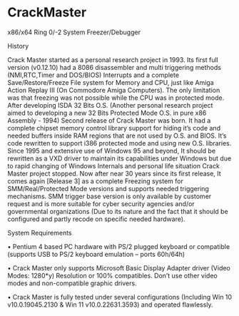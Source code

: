 # CrackMaster
x86/x64 Ring 0/-2 System Freezer/Debugger

History

Crack Master started as a personal research project in 1993. Its first full version (v0.12.10) had a 8086 disassembler and multi triggering methods (NMI,RTC,Timer and DOS/BIOS) Interrupts and a complete Save/Restore/Freeze File system for Memory and CPU, just like Amiga Action Replay III (On Commodore Amiga Computers). The only limitation was that freezing was not possible while the CPU was in protected mode. After developing ISDA 32 Bits O.S. (Another personal research project aimed to developing a new 32 Bits Protected Mode O.S. in pure x86 Assembly - 1994) Second release of Crack Master was born. It had a complete chipset memory control library support for hiding it’s code and needed buffers inside RAM regions that are not used by O.S. and BIOS. It’s code rewritten to support i386 protected mode and using new O.S. libraries. Since 1995 and extensive use of Windows 95 and beyond, It should be rewritten as a VXD driver to maintain its capabilities under Windows but due to rapid changing of Windows Internals and personal life situation Crack Master project stopped. Now after near 30 years since its first release, It comes again [Release 3] as a complete Freezing system for SMM/Real/Protected Mode versions and supports needed triggering mechanisms. SMM trigger base version is only available by customer request and is more suitable for cyber security agencies and/or governmental organizations (Due to its nature and the fact that it should be configured and partly recode on specific needed hardware).

System Requirements

•	Pentium 4 based PC hardware with PS/2 plugged keyboard or compatible  (supports USB to PS/2 keyboard emulation – ports 60h/64h)

•	Crack Master only supports Microsoft Basic Display Adapter driver (Video Modes: 1280*y) Resolution or 100% compatibles. Don’t use other video modes and non-compatible graphic drivers.

•	Crack Master is fully tested under several configurations (Including Win 10 v10.0.19045.2130 & Win 11 v10.0.22631.3593) and operated flawlessly.
